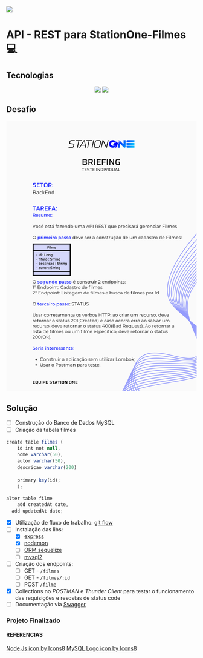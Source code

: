<img src="https://img.icons8.com/external-phatplus-lineal-color-phatplus/64/000000/external-api-cloud-security-phatplus-lineal-color-phatplus.png"/>

# API - REST para StationOne-Filmes :computer:

## Tecnologias
<center>
<img src="https://img.icons8.com/fluency/48/000000/node-js.png"/>
<img src="https://img.icons8.com/ios/50/000000/mysql-logo.png"/>
</center>

## Desafio

<center>
<img src="./assets/back.png"/>
</center>

## Solução

- [ ] Construção do Banco de Dados MySQL
- [ ] Criação da tabela filmes

```javascript
create table filmes (
    id int not null, 
    nome varchar(50), 
    autor varchar(50), 
    descricao varchar(200)

    primary key(id);
    );
```

```javascript
alter table filme 
	add createdAt date,
  add updatedAt date;
```

- [x] Utilização de fluxo de trabalho: [git flow](https://www.atlassian.com/br/git/tutorials/comparing-workflows/gitflow-workflow)
- [ ] Instalação das libs:
  - [x] [express](http://expressjs.com/pt-br/)
  - [x] [nodemon](https://nodemon.io/)
  - [ ] [ORM sequelize](https://sequelize.org/)
  - [ ] [mysql2](https://www.npmjs.com/package/mysql2)
- [ ] Criação dos endpoints:
  - [ ] GET - `/filmes`
  - [ ] GET - `/filmes/:id`
  - [ ] POST `/filme` 
- [x] Collections no *POSTMAN* e *Thunder Client* para testar o funcionamento das requisições e resostas de status code
- [ ] Documentação via [Swagger](https://swagger.io/)

### Projeto Finalizado

<center>

</center>

#### REFERENCIAS

<a target="_blank" href="https://icons8.com/icon/hsPbhkOH4FMe/node-js">Node Js icon by Icons8</a>
<a target="_blank" href="https://icons8.com/icon/39858/mysql-logo">MySQL Logo icon by Icons8</a>